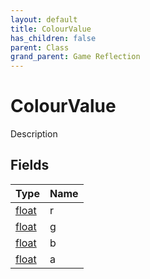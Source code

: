 ```yaml
---
layout: default
title: ColourValue
has_children: false
parent: Class
grand_parent: Game Reflection
---
```

# ColourValue
Description 

## Fields

| Type | Name |
|:----------|:--------------|
| [float](/riftbreaker-wiki/docs/game-reflection/components/float/) | r |
| [float](/riftbreaker-wiki/docs/game-reflection/components/float/) | g |
| [float](/riftbreaker-wiki/docs/game-reflection/components/float/) | b |
| [float](/riftbreaker-wiki/docs/game-reflection/components/float/) | a |


